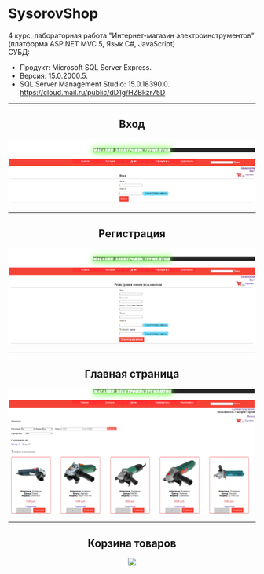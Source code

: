 # SysorovShop
4 курс, лабораторная работа "Интернет-магазин электроинструментов" (платформа ASP.NET MVC 5, Язык С#, JavaScript)  
СУБД:  
- Продукт: Microsoft SQL Server Express. 
- Версия: 15.0.2000.5. 
- SQL Server Management Studio: 15.0.18390.0.  
https://cloud.mail.ru/public/dD1g/HZBkzr75D
<hr/>
<h2 align="center">Вход</h2>
<p align="center">
  <a href="https://github.com/kontr24/SysorovShop"><img src="https://github.com/kontr24/SysorovShop/blob/37e4abd2a2a679ab5e350dd1520966fa509c9dc9/ScreenshotsApplication/Entrance.png"></img></a>
</p>
<hr/>
<h2 align="center">Регистрация</h2>
<p align="center">
  <a href="https://github.com/kontr24/SysorovShop"><img src="https://github.com/kontr24/SysorovShop/blob/e4a5457ce3c44fcb6398aabde6d37a8ac4d780c4/ScreenshotsApplication/RegistrationPage.png"></img></a>
</p>
<hr/>
<h2 align="center">Главная страница</h2>
<p align="center">
  <a href="https://github.com/kontr24/SysorovShop"><img src="https://github.com/kontr24/SysorovShop/blob/db77753ad8b38622c496e24cbe0adef7b39fe18d/ScreenshotsApplication/HomePage.png"></img></a>
</p>
<hr/>
<h2 align="center">Корзина товаров</h2>
<p align="center">
  <a href="https://github.com/kontr24/SysorovShop"><img src="https://github.com/kontr24/SysorovShop/blob/41b5390e679541de747bfd3254ec24c0a1943074/ScreenshotsApplication/Shopping%D0%A1art.png"></img></a>
</p>
